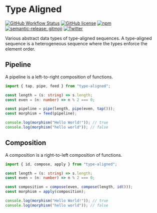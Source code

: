 # Type Aligned

[![GitHub Workflow Status](https://img.shields.io/github/actions/workflow/status/aaditmshah/type-aligned/continuous-deployment.yml?branch=main&logo=github)](https://github.com/aaditmshah/type-aligned/actions/workflows/continuous-deployment.yml)
[![GitHub license](https://img.shields.io/github/license/aaditmshah/type-aligned)](https://github.com/aaditmshah/type-aligned/blob/main/LICENSE)
[![npm](https://img.shields.io/npm/v/type-aligned?logo=npm)](https://www.npmjs.com/package/type-aligned)
[![semantic-release: gitmoji](https://img.shields.io/badge/semantic--release-gitmoji-E10079?logo=semantic-release)](https://github.com/semantic-release/semantic-release)
[![Twitter](https://img.shields.io/twitter/url?url=https%3A%2F%2Fgithub.com%2Faaditmshah%2Ftype-aligned)](https://twitter.com/intent/tweet?text=Wow:&url=https%3A%2F%2Fgithub.com%2Faaditmshah%2Ftype-aligned)

Various abstract data types of type-aligned sequences. A type-aligned sequence is a heterogeneous sequence where the types enforce the element order.

## Pipeline

A pipeline is a left-to-right composition of functions.

```typescript
import { tap, pipe, feed } from "type-aligned";

const length = (s: string) => s.length;
const even = (n: number) => n % 2 === 0;

const pipeline = pipe(length, pipe(even, tap()));
const morphism = feed(pipeline);

console.log(morphism("Hello World!")); // true
console.log(morphism("hello world")); // false
```

## Composition

A composition is a right-to-left composition of functions.

```typescript
import { id, compose, apply } from "type-aligned";

const length = (s: string) => s.length;
const even = (n: number) => n % 2 === 0;

const composition = compose(even, compose(length, id()));
const morphism = apply(composition);

console.log(morphism("Hello World!")); // true
console.log(morphism("hello world")); // false
```
